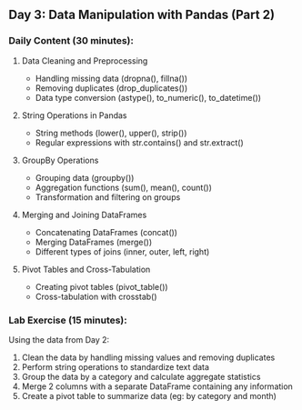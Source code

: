 
## Day 3: Data Manipulation with Pandas (Part 2)

### Daily Content (30 minutes):

1. Data Cleaning and Preprocessing
   - Handling missing data (dropna(), fillna())
   - Removing duplicates (drop_duplicates())
   - Data type conversion (astype(), to_numeric(), to_datetime())

2. String Operations in Pandas
   - String methods (lower(), upper(), strip())
   - Regular expressions with str.contains() and str.extract()

3. GroupBy Operations
   - Grouping data (groupby())
   - Aggregation functions (sum(), mean(), count())
   - Transformation and filtering on groups

4. Merging and Joining DataFrames
   - Concatenating DataFrames (concat())
   - Merging DataFrames (merge())
   - Different types of joins (inner, outer, left, right)

5. Pivot Tables and Cross-Tabulation
   - Creating pivot tables (pivot_table())
   - Cross-tabulation with crosstab()

### Lab Exercise (15 minutes):

Using the data from Day 2:
1. Clean the data by handling missing values and removing duplicates
2. Perform string operations to standardize text data
3. Group the data by a category and calculate aggregate statistics
4. Merge 2 columns with a separate DataFrame containing any information
5. Create a pivot table to summarize data (eg: by category and month)
